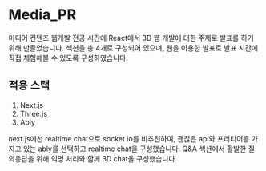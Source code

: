 # Media_PR

미디어 컨텐츠 웹개발 전공 시간에 React에서 3D 웹 개발에 대한 주제로 발표를 하기 위해 만들었습니다.
섹션을 총 4개로 구성되어 있으며, 웹을 이용한 발표로 발표 시간에 직접 체험해볼 수 있도록 구성하였습니다.

## 적용 스택 

1. Next.js
2. Three.js
3. Ably

next.js에선 realtime chat으로 socket.io를 비추천하여, 괜찮은 api와 프리티어를 가지고 있는 ably를 선택하고 realtime chat을 구성했습니다.
Q&A 섹션에서 활발한 질의응답을 위해 익명 처리와 함께 3D chat을 구성했습니다
